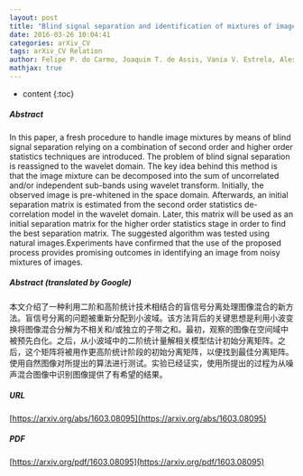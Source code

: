 ```yaml
---
layout: post
title: "Blind signal separation and identification of mixtures of images"
date: 2016-03-26 10:04:41
categories: arXiv_CV
tags: arXiv_CV Relation
author: Felipe P. do Carmo, Joaquim T. de Assis, Vania V. Estrela, Alessandra M. Coelho
mathjax: true
---
```


* content
{:toc}

##### Abstract
In this paper, a fresh procedure to handle image mixtures by means of blind signal separation relying on a combination of second order and higher order statistics techniques are introduced. The problem of blind signal separation is reassigned to the wavelet domain. The key idea behind this method is that the image mixture can be decomposed into the sum of uncorrelated and/or independent sub-bands using wavelet transform. Initially, the observed image is pre-whitened in the space domain. Afterwards, an initial separation matrix is estimated from the second order statistics de-correlation model in the wavelet domain. Later, this matrix will be used as an initial separation matrix for the higher order statistics stage in order to find the best separation matrix. The suggested algorithm was tested using natural images.Experiments have confirmed that the use of the proposed process provides promising outcomes in identifying an image from noisy mixtures of images.

##### Abstract (translated by Google)
本文介绍了一种利用二阶和高阶统计技术相结合的盲信号分离处理图像混合的新方法。盲信号分离的问题被重新分配到小波域。该方法背后的关键思想是利用小波变换将图像混合分解为不相关和/或独立的子带之和。最初，观察的图像在空间域中被预先白化。之后，从小波域中的二阶统计量解相关模型估计初始分离矩阵。之后，这个矩阵将被用作更高阶统计阶段的初始分离矩阵，以便找到最佳分离矩阵。使用自然图像对所提出的算法进行测试。实验已经证实，使用所提出的过程为从噪声混合图像中识别图像提供了有希望的结果。

##### URL
[https://arxiv.org/abs/1603.08095](https://arxiv.org/abs/1603.08095)

##### PDF
[https://arxiv.org/pdf/1603.08095](https://arxiv.org/pdf/1603.08095)

